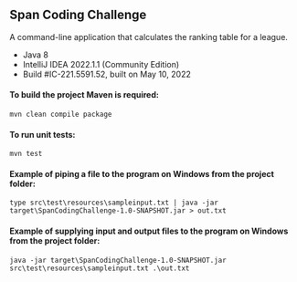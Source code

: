 ## Span Coding Challenge

A command-line application that calculates the ranking table for a league.

* Java 8 
* IntelliJ IDEA 2022.1.1 (Community Edition)
* Build #IC-221.5591.52, built on May 10, 2022

#### To build the project Maven is required:
`mvn clean compile package`

#### To run unit tests:
`mvn test`

#### Example of piping a file to the program on Windows from the project folder:
`type src\test\resources\sampleinput.txt | java -jar target\SpanCodingChallenge-1.0-SNAPSHOT.jar > out.txt`

#### Example of supplying input and output files to the program on Windows from the project folder:
`java -jar target\SpanCodingChallenge-1.0-SNAPSHOT.jar src\test\resources\sampleinput.txt .\out.txt`
